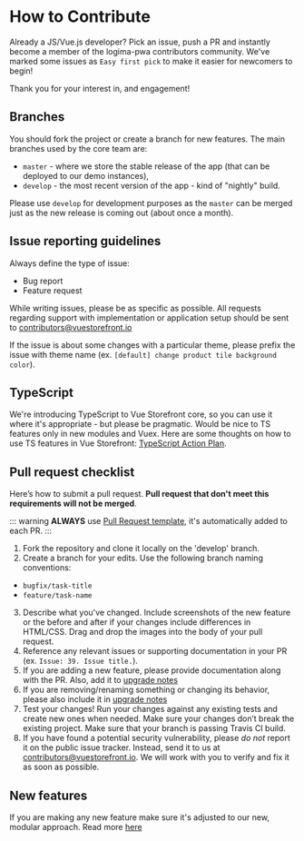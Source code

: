 # How to Contribute

Already a JS/Vue.js developer? Pick an issue, push a PR and instantly become a member of the logima-pwa contributors community. We've marked some issues as `Easy first pick` to make it easier for newcomers to begin!

Thank you for your interest in, and engagement!

## Branches

You should fork the project or create a branch for new features. The main branches used by the core team are:

- `master` - where we store the stable release of the app (that can be deployed to our demo instances),
- `develop` - the most recent version of the app - kind of "nightly" build.

Please use `develop` for development purposes as the `master` can be merged just as the new release is coming out (about once a month).

## Issue reporting guidelines

Always define the type of issue:

- Bug report
- Feature request

While writing issues, please be as specific as possible. All requests regarding support with implementation or application setup should be sent to [contributors@vuestorefront.io](mailto:contributors@vuestorefront.io)

If the issue is about some changes with a particular theme, please prefix the issue with theme name (ex. `[default] change product tile background color`).

## TypeScript

We're introducing TypeScript to Vue Storefront core, so you can use it where it's appropriate - but please be pragmatic. Would be nice to TS features only in new modules and Vuex.
Here are some thoughts on how to use TS features in Vue Storefront: [TypeScript Action Plan](typescript.md).

## Pull request checklist

Here’s how to submit a pull request. **Pull request that don't meet this requirements will not be merged**.

::: warning
**ALWAYS** use [Pull Request template](https://github.com/LogimaeCommerce/logima-pwa/blob/master/PULL_REQUEST_TEMPLATE.md), it's automatically added to each PR.
:::

1. Fork the repository and clone it locally on the 'develop' branch.
2. Create a branch for your edits. Use the following branch naming conventions:

- `bugfix/task-title`
- `feature/task-name`

3. Describe what you've changed. Include screenshots of the new feature or the before and after if your changes include differences in HTML/CSS. Drag and drop the images into the body of your pull request.
4. Reference any relevant issues or supporting documentation in your PR (ex. `Issue: 39. Issue title.`).
5. If you are adding a new feature, please provide documentation along with the PR. Also, add it to [upgrade notes](https://github.com/LogimaeCommerce/logima-pwa/blob/master/doc/Upgrade%20notes.md)
6. If you are removing/renaming something or changing its behavior, please also include it in [upgrade notes](https://github.com/LogimaeCommerce/logima-pwa/blob/master/doc/Upgrade%20notes.md)
7. Test your changes! Run your changes against any existing tests and create new ones when needed. Make sure your changes don’t break the existing project. Make sure that your branch is passing Travis CI build.
8. If you have found a potential security vulnerability, please _do not_ report it on the public issue tracker. Instead, send it to us at [contributors@vuestorefront.io](mailto:contributors@vuestorefront.io). We will work with you to verify and fix it as soon as possible.

## New features

If you are making any new feature make sure it's adjusted to our new, modular approach. Read more [here](../modules/introduction.md)
